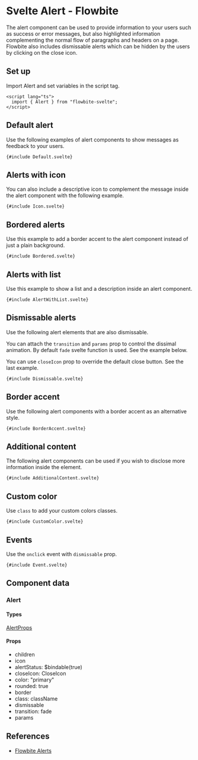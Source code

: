 # Svelte Alert - Flowbite


<script lang="ts">
  import { CompoAttributesViewer,  GitHubCompoLinks, toKebabCase } from '../../utils'
  const dirName = toKebabCase(component_title);
</script>

The alert component can be used to provide information to your users such as success or error messages, but also highlighted information complementing the normal flow of paragraphs and headers on a page. Flowbite also includes dismissable alerts which can be hidden by the users by clicking on the close icon.

## Set up

Import Alert and set variables in the script tag.

```svelte
<script lang="ts">
  import { Alert } from "flowbite-svelte";
</script>
```

## Default alert

Use the following examples of alert components to show messages as feedback to your users.

```svelte
{#include Default.svelte}
```

## Alerts with icon

You can also include a descriptive icon to complement the message inside the alert component with the following example.

```svelte
{#include Icon.svelte}
```

## Bordered alerts

Use this example to add a border accent to the alert component instead of just a plain background.

```svelte
{#include Bordered.svelte}
```

## Alerts with list

Use this example to show a list and a description inside an alert component.

```svelte
{#include AlertWithList.svelte}
```

## Dismissable alerts

Use the following alert elements that are also dismissable.

You can attach the `transition` and `params` prop to control the dissimal animation. By default `fade` svelte function is used. See the example below.

You can use `closeIcon` prop to override the default close button. See the last example.

```svelte
{#include Dismissable.svelte}
```

## Border accent

Use the following alert components with a border accent as an alternative style.

```svelte
{#include BorderAccent.svelte}
```

## Additional content

The following alert components can be used if you wish to disclose more information inside the element.

```svelte
{#include AdditionalContent.svelte}
```

## Custom color

Use `class` to add your custom colors classes.

```svelte
{#include CustomColor.svelte}
```

## Events

Use the `onclick` event with `dismissable` prop.

```svelte
{#include Event.svelte}
```

## Component data

### Alert

#### Types

[AlertProps](https://github.com/themesberg/flowbite-svelte/blob/main/src/lib/types.ts#L191)

#### Props

- children
- icon
- alertStatus: $bindable(true)
- closeIcon: CloseIcon
- color: "primary"
- rounded: true
- border
- class: className
- dismissable
- transition: fade
- params


## References

- [Flowbite Alerts](https://flowbite.com/docs/components/alerts/)


